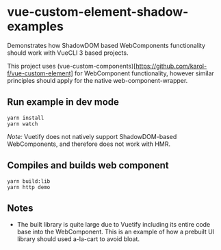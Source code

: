 # vue-custom-element-shadow-examples

Demonstrates how ShadowDOM based WebComponents functionality should work with VueCLI 3 based projects.

This project uses (vue-custom-components)[https://github.com/karol-f/vue-custom-element] for WebComponent functionality, however similar principles should apply for the native web-component-wrapper.

## Run example in dev mode
```
yarn install
yarn watch
```
_Note:_ Vuetify does not natively support ShadowDOM-based WebComponents, and therefore does not work with HMR.

## Compiles and builds web component
```
yarn build:lib
yarn http demo
```

## Notes
* The built library is quite large due to Vuetify including its entire code base into the WebComponent. This is an example of how a prebuilt UI library should used a-la-cart to avoid bloat.